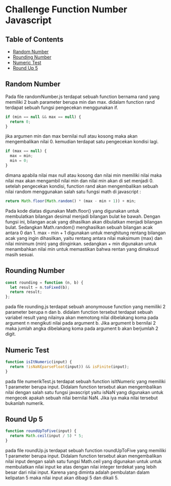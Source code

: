 # Challenge Function Number Javascript

## Table of Contents

- [Random Number](#random)
- [Rounding Number](#round)
- [Numeric Test](#numeric)
- [Round Up 5](#roundUp)

## Random Number <a name = "random"></a>

Pada file randomNumber.js terdapat sebuah function bernama rand yang memiliki 2 buah parameter berupa min dan max. didalam function rand terdapat sebuah fungsi pengecekan menggunakan if.

```javascript
if (min == null && max == null) {
  return 0;
}
```

jika argumen min dan max bernilai null atau kosong maka akan mengembalikan nilai 0. kemudian terdapat satu pengecekan kondisi lagi.

```javascript
if (max == null) {
  max = min;
  min = 0;
}
```

dimana apabila nilai max null atau kosong dan nilai min memiliki nilai maka nilai max akan mengambil nilai min dan nilai min akan di set menjadi 0.
setelah pengecekan kondisi, function rand akan mengembalikan sebuah nilai random menggunakan salah satu fungsi math di javascript :

```javascript
return Math.floor(Math.random() * (max - min + 1)) + min;
```

Pada kode diatas digunakan Math.floor() yang digunakan untuk membulatkan bilangan desimal menjadi bilangan bulat ke bawah. Dengan fungsi ini, bilangan acak yang dihasilkan akan dibulatkan menjadi bilangan bulat. Sedangkan Math.random() menghasilkan sebuah bilangan acak antara 0 dan 1. max - min + 1 digunakan untuk menghitung rentang bilangan acak yang ingin dihasilkan, yaitu rentang antara nilai maksimum (max) dan nilai minimum (min) yang diinginkan. sedangkan + min digunakan untuk menambahkan nilai min untuk memastikan bahwa rentan yang dimaksud masih sesuai.

## Rounding Number <a name = "round"></a>

```javascript
const rounding = function (n, b) {
  let result = n.toFixed(b);
  return result;
};
```

pada file rounding.js terdapat sebuah anonymouse function yang memiliki 2 parameter berupa n dan b. didalam function tersebut terdapat sebuah variabel result yang nilainya akan memotong nilai dibelakang koma pada argument n mengikuti nilai pada argument b. Jika argument b bernilai 2 maka jumlah angka dibelakang koma pada argument b akan berjumlah 2 digit.

## Numeric Test <a name = "numeric"></a>

```javascript
function isItNumeric(input) {
  return !isNaN(parseFloat(input)) && isFinite(input);
}
```

pada file numerikTest.js terdapat sebuah function isItNumeric yang memiliki 1 parameter berupa input. Didalam function tersebut akan mengembalikan nilai dengan salah satu fungsi javascript yaitu isNaN yang digunakan untuk mengecek apakah sebuah nilai bernilai NaN. Jika iya maka nilai tersebut bukanlah numerik.

## Round Up 5 <a name = "roundup"></a>

```javascript
function roundUpToFive(input) {
  return Math.ceil(input / 5) * 5;
}
```

pada file roundUp.js terdapat sebuah function roundUpToFive yang memiliki 1 parameter berupa input. Didalam function tersebut akan mengembalikan nilai input dengan salah satu fungsi Math.ceil yang digunakan untuk untuk membulatkan nilai input ke atas dengan nilai integer terdekat yang lebih besar dari nilai input. Karena yang diminta adalah pembulatan dalam kelipatan 5 maka nilai input akan dibagi 5 dan dikali 5.
